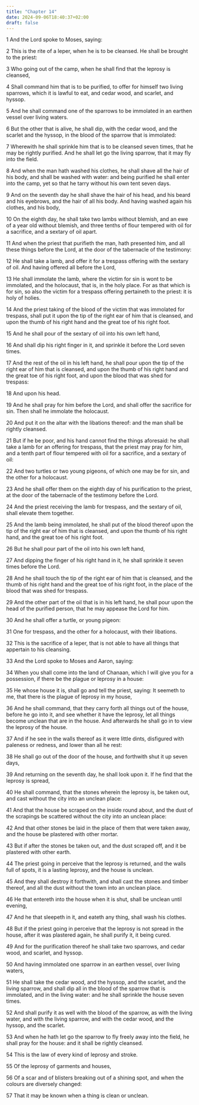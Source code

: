 ```yaml
---
title: "Chapter 14"
date: 2024-09-06T18:40:37+02:00
draft: false
---
```




1 And the Lord spoke to Moses, saying:

2 This is the rite of a leper, when he is to be cleansed. He shall be brought to the priest:

3 Who going out of the camp, when he shall find that the leprosy is cleansed,

4 Shall command him that is to be purified, to offer for himself two living sparrows, which it is lawful to eat, and cedar wood, and scarlet, and hyssop.

5 And he shall command one of the sparrows to be immolated in an earthen vessel over living waters.

6 But the other that is alive, he shall dip, with the cedar wood, and the scarlet and the hyssop, in the blood of the sparrow that is immolated:

7 Wherewith he shall sprinkle him that is to be cleansed seven times, that he may be rightly purified. And he shall let go the living sparrow, that it may fly into the field.

8 And when the man hath washed his clothes, he shall shave all the hair of his body, and shall be washed with water: and being purified he shall enter into the camp, yet so that he tarry without his own tent seven days.

9 And on the seventh day he shall shave the hair of his head, and his beard and his eyebrows, and the hair of all his body. And having washed again his clothes, and his body,

10 On the eighth day, he shall take two lambs without blemish, and an ewe of a year old without blemish, and three tenths of flour tempered with oil for a sacrifice, and a sextary of oil apart.

11 And when the priest that purifieth the man, hath presented him, and all these things before the Lord, at the door of the tabernacle of the testimony:

12 He shall take a lamb, and offer it for a trespass offering with the sextary of oil. And having offered all before the Lord,

13 He shall immolate the lamb, where the victim for sin is wont to be immolated, and the holocaust, that is, in the holy place. For as that which is for sin, so also the victim for a trespass offering pertaineth to the priest: it is holy of holies.

14 And the priest taking of the blood of the victim that was immolated for trespass, shall put it upon the tip of the right ear of him that is cleansed, and upon the thumb of his right hand and the great toe of his right foot.

15 And he shall pour of the sextary of oil into his own left hand,

16 And shall dip his right finger in it, and sprinkle it before the Lord seven times.

17 And the rest of the oil in his left hand, he shall pour upon the tip of the right ear of him that is cleansed, and upon the thumb of his right hand and the great toe of his right foot, and upon the blood that was shed for trespass:

18 And upon his head.

19 And he shall pray for him before the Lord, and shall offer the sacrifice for sin. Then shall he immolate the holocaust.

20 And put it on the altar with the libations thereof: and the man shall be rightly cleansed.

21 But if he be poor, and his hand cannot find the things aforesaid: he shall take a lamb for an offering for trespass, that the priest may pray for him, and a tenth part of flour tempered with oil for a sacrifice, and a sextary of oil:

22 And two turtles or two young pigeons, of which one may be for sin, and the other for a holocaust.

23 And he shall offer them on the eighth day of his purification to the priest, at the door of the tabernacle of the testimony before the Lord.

24 And the priest receiving the lamb for trespass, and the sextary of oil, shall elevate them together.

25 And the lamb being immolated, he shall put of the blood thereof upon the tip of the right ear of him that is cleansed, and upon the thumb of his right hand, and the great toe of his right foot.

26 But he shall pour part of the oil into his own left hand,

27 And dipping the finger of his right hand in it, he shall sprinkle it seven times before the Lord.

28 And he shall touch the tip of the right ear of him that is cleansed, and the thumb of his right hand and the great toe of his right foot, in the place of the blood that was shed for trespass.

29 And the other part of the oil that is in his left hand, he shall pour upon the head of the purified person, that he may appease the Lord for him.

30 And he shall offer a turtle, or young pigeon:

31 One for trespass, and the other for a holocaust, with their libations.

32 This is the sacrifice of a leper, that is not able to have all things that appertain to his cleansing.

33 And the Lord spoke to Moses and Aaron, saying:

34 When you shall come into the land of Chanaan, which I will give you for a possession, if there be the plague or leprosy in a house:

35 He whose house it is, shall go and tell the priest, saying: It seemeth to me, that there is the plague of leprosy in my house,

36 And he shall command, that they carry forth all things out of the house, before he go into it, and see whether it have the leprosy, let all things become unclean that are in the house. And afterwards he shall go in to view the leprosy of the house.

37 And if he see in the walls thereof as it were little dints, disfigured with paleness or redness, and lower than all he rest:

38 He shall go out of the door of the house, and forthwith shut it up seven days,

39 And returning on the seventh day, he shall look upon it. If he find that the leprosy is spread,

40 He shall command, that the stones wherein the leprosy is, be taken out, and cast without the city into an unclean place:

41 And that the house be scraped on the inside round about, and the dust of the scrapings be scattered without the city into an unclean place:

42 And that other stones be laid in the place of them that were taken away, and the house be plastered with other mortar.

43 But if after the stones be taken out, and the dust scraped off, and it be plastered with other earth.

44 The priest going in perceive that the leprosy is returned, and the walls full of spots, it is a lasting leprosy, and the house is unclean.

45 And they shall destroy it forthwith, and shall cast the stones and timber thereof, and all the dust without the town into an unclean place.

46 He that entereth into the house when it is shut, shall be unclean until evening,

47 And he that sleepeth in it, and eateth any thing, shall wash his clothes.

48 But if the priest going in perceive that the leprosy is not spread in the house, after it was plastered again, he shall purify it, it being cured.

49 And for the purification thereof he shall take two sparrows, and cedar wood, and scarlet, and hyssop.

50 And having immolated one sparrow in an earthen vessel, over living waters,

51 He shall take the cedar wood, and the hyssop, and the scarlet, and the living sparrow, and shall dip all in the blood of the sparrow that is immolated, and in the living water: and he shall sprinkle the house seven times.

52 And shall purify it as well with the blood of the sparrow, as with the living water, and with the living sparrow, and with the cedar wood, and the hyssop, and the scarlet.

53 And when he hath let go the sparrow to fly freely away into the field, he shall pray for the house: and it shall be rightly cleansed.

54 This is the law of every kind of leprosy and stroke.

55 Of the leprosy of garments and houses,

56 Of a scar and of blisters breaking out of a shining spot, and when the colours are diversely changed:

57 That it may be known when a thing is clean or unclean.

